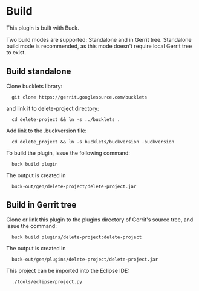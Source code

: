 Build
=====

This plugin is built with Buck.

Two build modes are supported: Standalone and in Gerrit tree. Standalone
build mode is recommended, as this mode doesn't require local Gerrit
tree to exist.

Build standalone
----------------

Clone bucklets library:

```
  git clone https://gerrit.googlesource.com/bucklets

```
and link it to delete-project directory:

```
  cd delete-project && ln -s ../bucklets .
```

Add link to the .buckversion file:

```
  cd delete_project && ln -s bucklets/buckversion .buckversion
```

To build the plugin, issue the following command:


```
  buck build plugin
```

The output is created in

```
  buck-out/gen/delete-project/delete-project.jar
```

Build in Gerrit tree
--------------------

Clone or link this plugin to the plugins directory of Gerrit's source
tree, and issue the command:

```
  buck build plugins/delete-project:delete-project
```

The output is created in

```
  buck-out/gen/plugins/delete-project/delete-project.jar
```

This project can be imported into the Eclipse IDE:

```
  ./tools/eclipse/project.py
```
